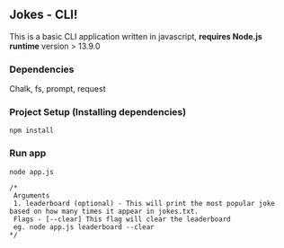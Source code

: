 ## Jokes - CLI!
This is a basic CLI application written in javascript, **requires Node.js runtime** version > 13.9.0





### Dependencies

Chalk, fs, prompt, request

### Project Setup (Installing dependencies)

    npm install
    
### Run app

    node app.js
    
    /*
     Arguments
     1. leaderboard (optional) - This will print the most popular joke based on how many times it appear in jokes.txt.
     Flags - [--clear] This flag will clear the leaderboard 
     eg. node app.js leaderboard --clear
    */
